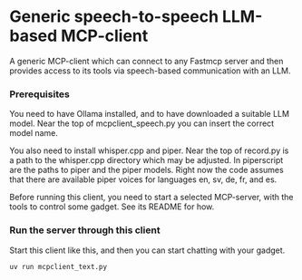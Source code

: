 # Generic speech-to-speech LLM-based MCP-client
A generic MCP-client which can connect to any Fastmcp server and then provides access to its tools via speech-based communication with an LLM.

### Prerequisites

You need to have Ollama installed, and to have downloaded a suitable LLM model.
Near the top of mcpclient_speech.py you can insert the correct model name.

You also need to install whisper.cpp and piper. Near the top of record.py is a path to the whisper.cpp directory which may be adjusted. In piperscript are the paths to piper and the piper models. Right now the code assumes that there are available piper voices for languages en, sv, de, fr, and es.

Before running this client, you need to start a selected MCP-server, with the tools to control some gadget. See its README for how.

### Run the server through this client 

Start this client like this, and then you can start chatting with your gadget.
```bash
uv run mcpclient_text.py
```

